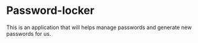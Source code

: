 # Password-locker
This is an application that will helps manage passwords and generate new passwords for us.
